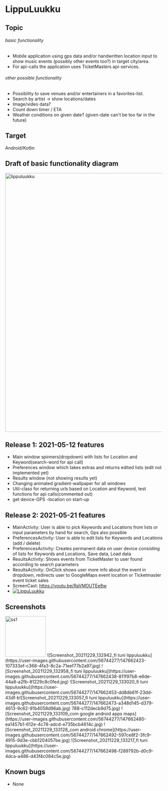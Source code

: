 
# LippuLuukku

## Topic
 ###### basic functionality
- Mobile application using gps data and/or handwritten location input to show music events (possibly other events too?) in target city/area.
- For api-calls the application uses TicketMasters api-services.
 ###### other possible functionality
- Possibility to save venues and/or entertainers in a favorites-list.
- Search by artist -> show locations/dates
- Image/video data?
- Count down timer / ETA
- Weather conditions on given date? (given-date can't be too far in the future)

## Target
Android/Kotlin


## Draft of basic functionality diagram
<img width="827" alt="lippuluukku" src="https://user-images.githubusercontent.com/56744277/117538075-2662ba80-b00d-11eb-95d3-bf58f00656fe.png">

## Release 1: 2021-05-12 features
- Main window spinners(dropdown) with lists for Location and Keyword(search-word for api call)
- Preferences window which takes extras and returns edited lists (edit not implemented yet)
- Results window (not showing results yet)
- Changing animated gradient-wallpaper for all windows
- Util-class for returning urls based on Location and Keyword, test functions for api calls(commented out)
- get device-GPS -location on start-up

## Release 2: 2021-05-21 features
- MainActivity: User is able to pick Keywords and Locations from lists or input parameters by hand for search, Gps also possible
- PreferencesActivity: User is able to edit lists for Keywords and Locations (add / delete)
- PreferencesActivity: Creates permanent data on user device consisting of lists for Keywords and Locations, Save data, Load data
- ResultsActivity: Shows events from TicketMaster to user found according to search parameters
- ResultsActivity: OnClick shows user more info about the event in dropdown, redirects user to GoogleMaps event location or Ticketmaster event ticket sales
- ScreenCast: https://youtu.be/RaVMOUTEe8w 
- [![LippuLuukku](https://img.youtube.com/vi/RaVMOUTEe8w/0.jpg)](https://www.youtube.com/watch?v=RaVMOUTEe8w "LippuLuukku")

## Screenshots
<img width="130" alt="ss1" src="https://user-images.githubusercontent.com/56744277/147662423-107333ef-c368-4fa3-8c2a-71eef77b2a97.jpg">
![Screenshot_20211229_132942_fi tuni lippuluukku](https://user-images.githubusercontent.com/56744277/147662423-107333ef-c368-4fa3-8c2a-71eef77b2a97.jpg)
![Screenshot_20211229_132958_fi tuni lippuluukku](https://user-images.githubusercontent.com/56744277/147662438-811f97b8-e6de-44a8-a2fb-81229c8c0fed.jpg)
![Screenshot_20211229_133020_fi tuni lippuluukku](https://user-images.githubusercontent.com/56744277/147662453-dd8db61f-23dd-43df-b![Screenshot_20211229_133057_fi tuni lippuluukku](https://user-images.githubusercontent.com/56744277/147662473-a348d145-d379-4613-9c62-91b4058d96ab.jpg)
788-c112decb9d75.jpg)
![Screenshot_20211229_133109_com google android apps maps](https://user-images.githubusercontent.com/56744277/147662480-ea1457b1-612e-4c78-adcd-e735bcb4614c.jpg)
![Screenshot_20211229_133128_com android chrome](https://user-images.githubusercontent.com/56744277/147662492-597ce8f2-3fc9-4915-9d3e-cbb1204057be.jpg)
![Screenshot_20211229_133217_fi tuni lippuluukku](https://user-images.githubusercontent.com/56744277/147662498-f289792b-d0c9-4dca-a486-d43f4c084c5e.jpg)



## Known bugs
- None
